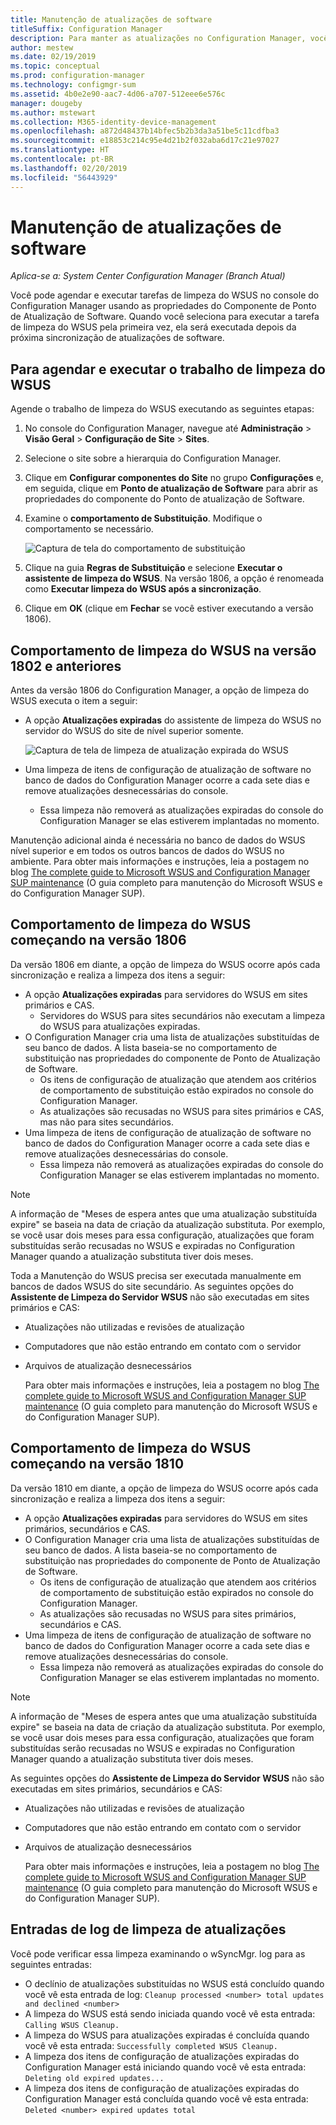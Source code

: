 ```yaml
---
title: Manutenção de atualizações de software
titleSuffix: Configuration Manager
description: Para manter as atualizações no Configuration Manager, você pode agendar a tarefa de limpeza do WSUS ou executá-la manualmente.
author: mestew
ms.date: 02/19/2019
ms.topic: conceptual
ms.prod: configuration-manager
ms.technology: configmgr-sum
ms.assetid: 4b0e2e90-aac7-4d06-a707-512eee6e576c
manager: dougeby
ms.author: mstewart
ms.collection: M365-identity-device-management
ms.openlocfilehash: a872d48437b14bfec5b2b3da3a51be5c11cdfba3
ms.sourcegitcommit: e18853c214c95e4d21b2f032aba6d17c21e97027
ms.translationtype: HT
ms.contentlocale: pt-BR
ms.lasthandoff: 02/20/2019
ms.locfileid: "56443929"
---
```

# <a name="software-updates-maintenance"></a>Manutenção de atualizações de software

*Aplica-se a: System Center Configuration Manager (Branch Atual)*

Você pode agendar e executar tarefas de limpeza do WSUS no console do Configuration Manager usando as propriedades do Componente de Ponto de Atualização de Software. Quando você seleciona para executar a tarefa de limpeza do WSUS pela primeira vez, ela será executada depois da próxima sincronização de atualizações de software.  

## <a name="to-schedule-and-run-the-wsus-cleanup-job"></a>Para agendar e executar o trabalho de limpeza do WSUS

Agende o trabalho de limpeza do WSUS executando as seguintes etapas:

1. No console do Configuration Manager, navegue até **Administração** > **Visão Geral** > **Configuração de Site** > **Sites**.
2. Selecione o site sobre a hierarquia do Configuration Manager.

3. Clique em **Configurar componentes do Site** no grupo **Configurações** e, em seguida, clique em **Ponto de atualização de Software** para abrir as propriedades do componente do Ponto de atualização de Software.  

4. Examine o **comportamento de Substituição**. Modifique o comportamento se necessário.

   ![Captura de tela do comportamento de substituição](media/sccm-supersedence-behavior.PNG)

5. Clique na guia **Regras de Substituição** e selecione **Executar o assistente de limpeza do WSUS**. Na versão 1806, a opção é renomeada como **Executar limpeza do WSUS após a sincronização**.

6. Clique em **OK** (clique em **Fechar** se você estiver executando a versão 1806).

## <a name="wsus-cleanup-behavior-in-version-1802-and-earlier"></a>Comportamento de limpeza do WSUS na versão 1802 e anteriores

Antes da versão 1806 do Configuration Manager, a opção de limpeza do WSUS executa o item a seguir:

- A opção **Atualizações expiradas** do assistente de limpeza do WSUS no servidor do WSUS do site de nível superior somente.

  ![Captura de tela de limpeza de atualização expirada do WSUS](media/wsus-cleanup-expired.PNG)

- Uma limpeza de itens de configuração de atualização de software no banco de dados do Configuration Manager ocorre a cada sete dias e remove atualizações desnecessárias do console.
  - Essa limpeza não removerá as atualizações expiradas do console do Configuration Manager se elas estiverem implantadas no momento.

Manutenção adicional ainda é necessária no banco de dados do WSUS nível superior e em todos os outros bancos de dados do WSUS no ambiente. Para obter mais informações e instruções, leia a postagem no blog [The complete guide to Microsoft WSUS and Configuration Manager SUP maintenance](https://blogs.technet.microsoft.com/configurationmgr/2016/01/26/the-complete-guide-to-microsoft-wsus-and-configuration-manager-sup-maintenance/) (O guia completo para manutenção do Microsoft WSUS e do Configuration Manager SUP).

## <a name="wsus-cleanup-behavior-starting-in-version-1806"></a>Comportamento de limpeza do WSUS começando na versão 1806

Da versão 1806 em diante, a opção de limpeza do WSUS ocorre após cada sincronização e realiza a limpeza dos itens a seguir: <!--1357898 -->

- A opção **Atualizações expiradas** para servidores do WSUS em sites primários e CAS.
  - Servidores do WSUS para sites secundários não executam a limpeza do WSUS para atualizações expiradas.
- O Configuration Manager cria uma lista de atualizações substituídas de seu banco de dados. A lista baseia-se no comportamento de substituição nas propriedades do componente de Ponto de Atualização de Software.
  - Os itens de configuração de atualização que atendem aos critérios de comportamento de substituição estão expirados no console do Configuration Manager.
  - As atualizações são recusadas no WSUS para sites primários e CAS, mas não para sites secundários.
- Uma limpeza de itens de configuração de atualização de software no banco de dados do Configuration Manager ocorre a cada sete dias e remove atualizações desnecessárias do console.
  - Essa limpeza não removerá as atualizações expiradas do console do Configuration Manager se elas estiverem implantadas no momento.

> [!NOTE]
> A informação de "Meses de espera antes que uma atualização substituída expire" se baseia na data de criação da atualização substituta. Por exemplo, se você usar dois meses para essa configuração, atualizações que foram substituídas serão recusadas no WSUS e expiradas no Configuration Manager quando a atualização substituta tiver dois meses.

Toda a Manutenção do WSUS precisa ser executada manualmente em bancos de dados WSUS do site secundário. As seguintes opções do **Assistente de Limpeza do Servidor WSUS** não são executadas em sites primários e CAS:

- Atualizações não utilizadas e revisões de atualização
- Computadores que não estão entrando em contato com o servidor
- Arquivos de atualização desnecessários

  Para obter mais informações e instruções, leia a postagem no blog [The complete guide to Microsoft WSUS and Configuration Manager SUP maintenance](https://blogs.technet.microsoft.com/configurationmgr/2016/01/26/the-complete-guide-to-microsoft-wsus-and-configuration-manager-sup-maintenance/) (O guia completo para manutenção do Microsoft WSUS e do Configuration Manager SUP).

## <a name="wsus-cleanup-behavior-starting-in-version-1810"></a>Comportamento de limpeza do WSUS começando na versão 1810

Da versão 1810 em diante, a opção de limpeza do WSUS ocorre após cada sincronização e realiza a limpeza dos itens a seguir: <!--2839349-->

- A opção **Atualizações expiradas** para servidores do WSUS em sites primários, secundários e CAS.
- O Configuration Manager cria uma lista de atualizações substituídas de seu banco de dados. A lista baseia-se no comportamento de substituição nas propriedades do componente de Ponto de Atualização de Software.
  - Os itens de configuração de atualização que atendem aos critérios de comportamento de substituição estão expirados no console do Configuration Manager.
  - As atualizações são recusadas no WSUS para sites primários, secundários e CAS.
- Uma limpeza de itens de configuração de atualização de software no banco de dados do Configuration Manager ocorre a cada sete dias e remove atualizações desnecessárias do console.
  - Essa limpeza não removerá as atualizações expiradas do console do Configuration Manager se elas estiverem implantadas no momento.

> [!NOTE]
> A informação de "Meses de espera antes que uma atualização substituída expire" se baseia na data de criação da atualização substituta. Por exemplo, se você usar dois meses para essa configuração, atualizações que foram substituídas serão recusadas no WSUS e expiradas no Configuration Manager quando a atualização substituta tiver dois meses.

As seguintes opções do **Assistente de Limpeza do Servidor WSUS** não são executadas em sites primários, secundários e CAS:

- Atualizações não utilizadas e revisões de atualização
- Computadores que não estão entrando em contato com o servidor
- Arquivos de atualização desnecessários

  Para obter mais informações e instruções, leia a postagem no blog [The complete guide to Microsoft WSUS and Configuration Manager SUP maintenance](https://blogs.technet.microsoft.com/configurationmgr/2016/01/26/the-complete-guide-to-microsoft-wsus-and-configuration-manager-sup-maintenance/) (O guia completo para manutenção do Microsoft WSUS e do Configuration Manager SUP).

## <a name="updates-cleanup-log-entries"></a>Entradas de log de limpeza de atualizações

Você pode verificar essa limpeza examinando o wSyncMgr. log para as seguintes entradas:

- O declínio de atualizações substituídas no WSUS está concluído quando você vê esta entrada de log: `Cleanup processed <number> total updates and declined <number>`
- A limpeza do WSUS está sendo iniciada quando você vê esta entrada: `Calling WSUS Cleanup.`
- A limpeza do WSUS para atualizações expiradas é concluída quando você vê esta entrada: `Successfully completed WSUS Cleanup.`
- A limpeza dos itens de configuração de atualizações expiradas do Configuration Manager está iniciando quando você vê esta entrada: `Deleting old expired updates...`
- A limpeza dos itens de configuração de atualizações expiradas do Configuration Manager está concluída quando você vê esta entrada: `Deleted <number> expired updates total`
